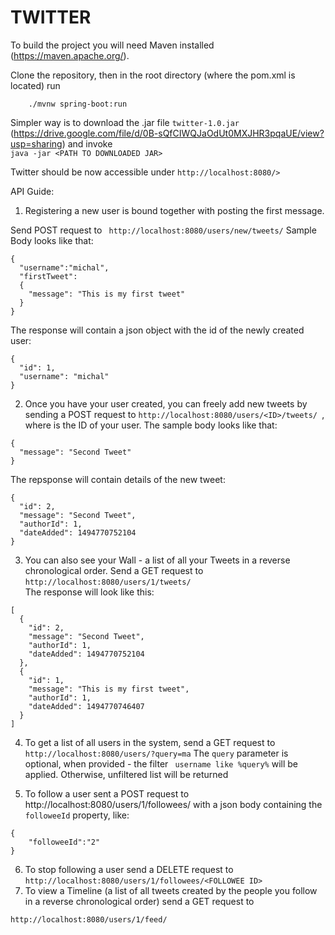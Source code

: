 

# TWITTER


To build the project you will need Maven installed (https://maven.apache.org/).

Clone the repository, then in the root directory (where the pom.xml is located) run 
```
	./mvnw spring-boot:run
```

Simpler way is to download the .jar file ```twitter-1.0.jar ``` (https://drive.google.com/file/d/0B-sQfCIWQJaOdUt0MXJHR3pqaUE/view?usp=sharing) and invoke   
```java -jar <PATH TO DOWNLOADED JAR>```

Twitter should be now accessible under ```http://localhost:8080/>```

API Guide:

1. Registering a new user is bound together with posting the first message.

Send POST request to ``` http://localhost:8080/users/new/tweets/``` Sample Body looks like that:
```
{
  "username":"michal",
  "firstTweet":
  {
    "message": "This is my first tweet"
  }	
}
```

The response will contain a json object with the id of the newly created user:
```
{
  "id": 1,
  "username": "michal"
}
```

2. Once you have your user created, you can freely add new tweets by sending a POST request to ```http://localhost:8080/users/<ID>/tweets/ ```, where <ID> is the ID of your user. The sample body looks like that:
```
{
  "message": "Second Tweet"
}
```
The repsponse will contain details of the new tweet:
```
{
  "id": 2,
  "message": "Second Tweet",
  "authorId": 1,
  "dateAdded": 1494770752104
}

```

3. You can also see your Wall - a list of all your Tweets in a reverse chronological order. Send a GET request to ```http://localhost:8080/users/1/tweets/```  
The response will look like this:
```
[
  {
    "id": 2,
    "message": "Second Tweet",
    "authorId": 1,
    "dateAdded": 1494770752104
  },
  {
    "id": 1,
    "message": "This is my first tweet",
    "authorId": 1,
    "dateAdded": 1494770746407
  }
]
```
4. To get a list of all users in the system, send a GET request to ```http://localhost:8080/users/?query=ma```
The ```query``` parameter is optional, when provided - the filter ``` username like %query%``` will be applied. Otherwise, unfiltered list will be returned

5. To follow a user sent a POST request to http://localhost:8080/users/1/followees/ with a json body containing the ```followeeId``` property, like:
```
{
	"followeeId":"2"
}
```
6. To stop following a user send a DELETE request to ```http://localhost:8080/users/1/followees/<FOLLOWEE ID>```
7. To view a Timeline (a list of all tweets created by the people you follow in a reverse chronological order) send a GET request to 

```http://localhost:8080/users/1/feed/```




